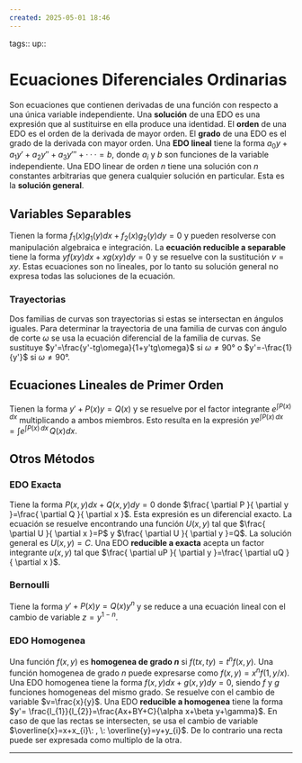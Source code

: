```yaml
---
created: 2025-05-01 18:46
---
```

tags::
up::
# Ecuaciones Diferenciales Ordinarias
Son ecuaciones que contienen derivadas de una función con respecto a una única variable independiente. Una **solución** de una EDO es una expresión que al sustituirse en ella produce una identidad. El **orden** de una EDO es el orden de la derivada de mayor orden. El **grado** de una EDO es el grado de la derivada con mayor orden. Una **EDO lineal** tiene la forma $a_{0}y + a_{1}y′ + a_{2}y′′ + a_{3}y′′′ + · · · = b$, donde $a_{i}$ y $b$ son funciones de la variable independiente. Una EDO linear de orden $n$ tiene una solución con $n$ constantes arbitrarias que genera cualquier solución en particular. Esta es la **solución general**.

## Variables Separables
Tienen la forma $f_{1}(x)g_{1}(y)dx+f_{2}(x)g_{2}(y)dy=0$ y pueden resolverse con manipulación algebraica e integración. La **ecuación reducible a separable** tiene la forma $yf(xy)dx+xg(xy)dy=0$ y se resuelve con la sustitución $v=xy$. Estas ecuaciones son no lineales, por lo tanto su solución general no expresa todas las soluciones de la ecuación.

### Trayectorias
Dos familias de curvas son trayectorias si estas se intersectan en ángulos iguales. Para determinar la trayectoria de una familia de curvas con ángulo de corte $\omega$ se usa la ecuación diferencial de la familia de curvas. Se sustituye $y'=\frac{y'-tg\omega}{1+y'tg\omega}$ si $\omega \neq90°$ o $y'=-\frac{1}{y'}$ si $\omega \neq 90°$.

## Ecuaciones Lineales de Primer Orden
Tienen la forma $y'+P(x)y=Q(x)$ y se resuelve por el factor integrante $e^{\int P(x) \, dx}$ multiplicando a ambos miembros. Esto resulta en la expresión $ye^{\int P(x) \, dx}=\int e^{\int P(x) \, dx} \, Q(x)dx$.

## Otros Métodos
### EDO Exacta
Tiene la forma $P(x,y)dx+Q(x,y)dy=0$ donde $\frac{ \partial P }{ \partial y }=\frac{ \partial Q }{ \partial x }$. Esta expresión es un diferencial exacto. La ecuación se resuelve encontrando una función $U(x,y)$ tal que  $\frac{ \partial U }{ \partial x }=P$ y $\frac{ \partial U }{ \partial y }=Q$. La solución general es $U(x,y)=C$. Una EDO **reducible a exacta** acepta un factor integrante $u(x,y)$ tal que $\frac{ \partial uP }{ \partial y }=\frac{ \partial uQ }{ \partial x }$.

### Bernoulli
Tiene la forma $y'+P(x)y=Q(x)y^{n}$ y se reduce a una ecuación lineal con el cambio de variable $z=y^{1-n}$.

### EDO Homogenea
Una función $f(x,y)$ es **homogenea de grado $n$** si $f(tx,ty)=t^{n}f(x,y)$. Una función homogenea de grado $n$ puede expresarse como $f(x,y)=x^{n}f(1,y/x)$. Una EDO homogenea tiene la forma $f(x,y)dx +g(x,y)dy=0$, siendo $f$ y $g$ funciones homogeneas del mismo grado. Se resuelve con el cambio de variable $v=\frac{x}{y}$. Una EDO **reducible a homogenea** tiene la forma $y'= \frac{l_{1}}{l_{2}}=\frac{Ax+BY+C}{\alpha x+\beta y+\gamma}$. En caso de que las rectas se intersecten, se usa el cambio de variable $\overline{x}=x+x_{i}\: , \: \overline{y}=y+y_{i}$. De lo contrario una recta puede ser expresada como multiplo de la otra.
___
